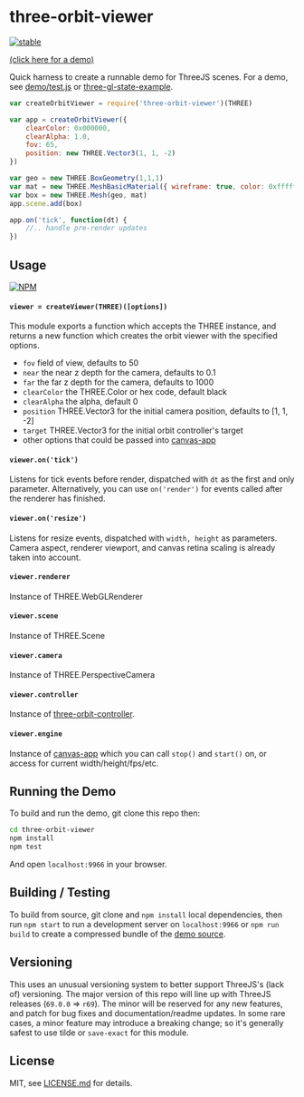 # three-orbit-viewer

[![stable](http://badges.github.io/stability-badges/dist/stable.svg)](http://github.com/badges/stability-badges)

[(click here for a demo)](http://jam3.github.io/three-orbit-viewer/demo/index.html)

Quick harness to create a runnable demo for ThreeJS scenes. For a demo, see [demo/test.js](demo/test.js) or [three-gl-state-example](https://github.com/mattdesl/three-gl-state-example).

```js
var createOrbitViewer = require('three-orbit-viewer')(THREE)

var app = createOrbitViewer({
    clearColor: 0x000000,
    clearAlpha: 1.0,
    fov: 65,
    position: new THREE.Vector3(1, 1, -2)
})

var geo = new THREE.BoxGeometry(1,1,1)
var mat = new THREE.MeshBasicMaterial({ wireframe: true, color: 0xffffff })
var box = new THREE.Mesh(geo, mat)
app.scene.add(box)

app.on('tick', function(dt) {
    //.. handle pre-render updates    
})
```

## Usage

[![NPM](https://nodei.co/npm/three-orbit-viewer.png)](https://nodei.co/npm/three-orbit-viewer/)

#### `viewer = createViewer(THREE)([options])`

This module exports a function which accepts the THREE instance, and returns a new function which creates the orbit viewer with the specified options. 

- `fov` field of view, defaults to 50
- `near` the near z depth for the camera, defaults to 0.1
- `far` the far z depth for the camera, defaults to 1000
- `clearColor` the THREE.Color or hex code, default black
- `clearAlpha` the alpha, default 0
- `position` THREE.Vector3 for the initial camera position, defaults to [1, 1, -2]
- `target` THREE.Vector3 for the initial orbit controller's target
- other options that could be passed into [canvas-app](https://www.npmjs.org/package/canvas-app)

#### `viewer.on('tick')`

Listens for tick events before render, dispatched with `dt` as the first and only parameter. Alternatively, you can use `on('render')` for events called after the renderer has finished.

#### `viewer.on('resize')`

Listens for resize events, dispatched with `width, height` as parameters. Camera aspect, renderer viewport, and canvas retina scaling is already taken into account.

#### `viewer.renderer`

Instance of THREE.WebGLRenderer

#### `viewer.scene`

Instance of THREE.Scene

#### `viewer.camera`

Instance of THREE.PerspectiveCamera

#### `viewer.controller`

Instance of [three-orbit-controller](https://www.npmjs.org/package/three-orbit-controller).

#### `viewer.engine`

Instance of [canvas-app](https://www.npmjs.org/package/canvas-app) which you can call `stop()` and `start()` on, or access for current width/height/fps/etc.

## Running the Demo

To build and run the demo, git clone this repo then:

```sh
cd three-orbit-viewer
npm install
npm test
```

And open `localhost:9966` in your browser.

## Building / Testing

To build from source, git clone and `npm install` local dependencies, then run `npm start` to run a development server on `localhost:9966` or `npm run build` to create a compressed bundle of the [demo source](demo/test.js). 

## Versioning

This uses an unusual versioning system to better support ThreeJS's (lack of) versioning. The major version of this repo will line up with ThreeJS releases (`69.0.0` => `r69`). The minor will be reserved for any new features, and patch for bug fixes and documentation/readme updates. In some rare cases, a minor feature may introduce a breaking change; so it's generally safest to use tilde or `save-exact` for this module.

## License

MIT, see [LICENSE.md](http://github.com/Jam3/three-orbit-viewer/blob/master/LICENSE.md) for details.
